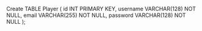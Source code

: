 Create TABLE Player (
    id INT PRIMARY KEY,
    username VARCHAR(128) NOT NULL,
    email VARCHAR(255) NOT NULL,
    password VARCHAR(128) NOT NULL
);